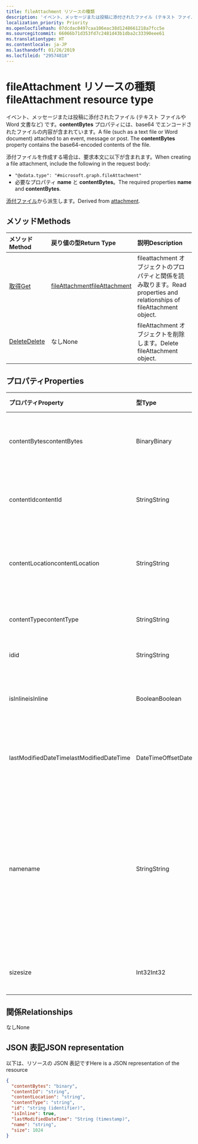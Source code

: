 ```yaml
---
title: fileAttachment リソースの種類
description: 'イベント、メッセージまたは投稿に添付されたファイル (テキスト ファイルや Word 文書など) です。**contentBytes** '
localization_priority: Priority
ms.openlocfilehash: 07dcdac0497caa106eac38d1248661218a7fcc5e
ms.sourcegitcommit: 66066b71d353fd7c2481d43b1dba2c33390eee61
ms.translationtype: HT
ms.contentlocale: ja-JP
ms.lasthandoff: 01/26/2019
ms.locfileid: "29574818"
---
```

# <a name="fileattachment-resource-type"></a><span data-ttu-id="69a98-104">fileAttachment リソースの種類</span><span class="sxs-lookup"><span data-stu-id="69a98-104">fileAttachment resource type</span></span>

<span data-ttu-id="69a98-p102">イベント、メッセージまたは投稿に添付されたファイル (テキスト ファイルや Word 文書など) です。**contentBytes** プロパティには、base64 でエンコードされたファイルの内容が含まれています。</span><span class="sxs-lookup"><span data-stu-id="69a98-p102">A file (such as a text file or Word document) attached to an event, message or post. The  **contentBytes** property contains the base64-encoded contents of the file.</span></span>  

<span data-ttu-id="69a98-107">添付ファイルを作成する場合は、要求本文に以下が含まれます。</span><span class="sxs-lookup"><span data-stu-id="69a98-107">When creating a file attachment, include the following in the request body:</span></span>

* `"@odata.type": "#microsoft.graph.fileAttachment"`
* <span data-ttu-id="69a98-108">必要なプロパティ **name** と **contentBytes**。</span><span class="sxs-lookup"><span data-stu-id="69a98-108">The required properties **name** and **contentBytes**.</span></span>

<span data-ttu-id="69a98-109">[添付ファイル](attachment.md)から派生します。</span><span class="sxs-lookup"><span data-stu-id="69a98-109">Derived from [attachment](attachment.md).</span></span>

## <a name="methods"></a><span data-ttu-id="69a98-110">メソッド</span><span class="sxs-lookup"><span data-stu-id="69a98-110">Methods</span></span>

| <span data-ttu-id="69a98-111">メソッド</span><span class="sxs-lookup"><span data-stu-id="69a98-111">Method</span></span>       | <span data-ttu-id="69a98-112">戻り値の型</span><span class="sxs-lookup"><span data-stu-id="69a98-112">Return Type</span></span>  |<span data-ttu-id="69a98-113">説明</span><span class="sxs-lookup"><span data-stu-id="69a98-113">Description</span></span>|
|:---------------|:--------|:----------|
|[<span data-ttu-id="69a98-114">取得</span><span class="sxs-lookup"><span data-stu-id="69a98-114">Get</span></span>](../api/attachment-get.md) | [<span data-ttu-id="69a98-115">fileAttachment</span><span class="sxs-lookup"><span data-stu-id="69a98-115">fileAttachment</span></span>](fileattachment.md) |<span data-ttu-id="69a98-116">fileattachment オブジェクトのプロパティと関係を読み取ります。</span><span class="sxs-lookup"><span data-stu-id="69a98-116">Read properties and relationships of fileAttachment object.</span></span>|
|[<span data-ttu-id="69a98-117">Delete</span><span class="sxs-lookup"><span data-stu-id="69a98-117">Delete</span></span>](../api/attachment-delete.md) | <span data-ttu-id="69a98-118">なし</span><span class="sxs-lookup"><span data-stu-id="69a98-118">None</span></span> |<span data-ttu-id="69a98-119">fileAttachment オブジェクトを削除します。</span><span class="sxs-lookup"><span data-stu-id="69a98-119">Delete fileAttachment object.</span></span> |

## <a name="properties"></a><span data-ttu-id="69a98-120">プロパティ</span><span class="sxs-lookup"><span data-stu-id="69a98-120">Properties</span></span>
| <span data-ttu-id="69a98-121">プロパティ</span><span class="sxs-lookup"><span data-stu-id="69a98-121">Property</span></span>     | <span data-ttu-id="69a98-122">型</span><span class="sxs-lookup"><span data-stu-id="69a98-122">Type</span></span>   |<span data-ttu-id="69a98-123">説明</span><span class="sxs-lookup"><span data-stu-id="69a98-123">Description</span></span>|
|:---------------|:--------|:----------|
|<span data-ttu-id="69a98-124">contentBytes</span><span class="sxs-lookup"><span data-stu-id="69a98-124">contentBytes</span></span>|<span data-ttu-id="69a98-125">Binary</span><span class="sxs-lookup"><span data-stu-id="69a98-125">Binary</span></span>|<span data-ttu-id="69a98-126">base64 でエンコードされたファイルの内容。</span><span class="sxs-lookup"><span data-stu-id="69a98-126">The base64-encoded contents of the file.</span></span>|
|<span data-ttu-id="69a98-127">contentId</span><span class="sxs-lookup"><span data-stu-id="69a98-127">contentId</span></span>|<span data-ttu-id="69a98-128">String</span><span class="sxs-lookup"><span data-stu-id="69a98-128">String</span></span>|<span data-ttu-id="69a98-129">Exchange ストア内の添付ファイルの ID。</span><span class="sxs-lookup"><span data-stu-id="69a98-129">The ID of the attachment in the Exchange store.</span></span>|
|<span data-ttu-id="69a98-130">contentLocation</span><span class="sxs-lookup"><span data-stu-id="69a98-130">contentLocation</span></span>|<span data-ttu-id="69a98-131">String</span><span class="sxs-lookup"><span data-stu-id="69a98-131">String</span></span>|<span data-ttu-id="69a98-132">このプロパティは、サポートされていないため、使用しないでください。</span><span class="sxs-lookup"><span data-stu-id="69a98-132">Do not use this property as it is not supported.</span></span>|
|<span data-ttu-id="69a98-133">contentType</span><span class="sxs-lookup"><span data-stu-id="69a98-133">contentType</span></span>|<span data-ttu-id="69a98-134">String</span><span class="sxs-lookup"><span data-stu-id="69a98-134">String</span></span>|<span data-ttu-id="69a98-135">添付ファイルのコンテンツ タイプ。</span><span class="sxs-lookup"><span data-stu-id="69a98-135">The content type of the attachment.</span></span>|
|<span data-ttu-id="69a98-136">id</span><span class="sxs-lookup"><span data-stu-id="69a98-136">id</span></span>|<span data-ttu-id="69a98-137">String</span><span class="sxs-lookup"><span data-stu-id="69a98-137">String</span></span>|<span data-ttu-id="69a98-138">添付ファイル ID。</span><span class="sxs-lookup"><span data-stu-id="69a98-138">The attachment ID.</span></span>|
|<span data-ttu-id="69a98-139">isInline</span><span class="sxs-lookup"><span data-stu-id="69a98-139">isInline</span></span>|<span data-ttu-id="69a98-140">Boolean</span><span class="sxs-lookup"><span data-stu-id="69a98-140">Boolean</span></span>|<span data-ttu-id="69a98-141">インライン添付ファイルの場合、true に設定します。</span><span class="sxs-lookup"><span data-stu-id="69a98-141">Set to true if this is an inline attachment.</span></span>|
|<span data-ttu-id="69a98-142">lastModifiedDateTime</span><span class="sxs-lookup"><span data-stu-id="69a98-142">lastModifiedDateTime</span></span>|<span data-ttu-id="69a98-143">DateTimeOffset</span><span class="sxs-lookup"><span data-stu-id="69a98-143">DateTimeOffset</span></span>|<span data-ttu-id="69a98-144">添付ファイルが最後に変更された日時です。</span><span class="sxs-lookup"><span data-stu-id="69a98-144">The date and time when the attachment was last modified.</span></span>|
|<span data-ttu-id="69a98-145">name</span><span class="sxs-lookup"><span data-stu-id="69a98-145">name</span></span>|<span data-ttu-id="69a98-146">String</span><span class="sxs-lookup"><span data-stu-id="69a98-146">String</span></span>|<span data-ttu-id="69a98-147">埋め込み添付ファイルを表すアイコンの下に表示されるテキストを表す名前。これは、実際のファイル名にする必要はありません。</span><span class="sxs-lookup"><span data-stu-id="69a98-147">The name representing the text that is displayed below the icon representing the embedded attachment.This does not need to be the actual file name.</span></span>|
|<span data-ttu-id="69a98-148">size</span><span class="sxs-lookup"><span data-stu-id="69a98-148">size</span></span>|<span data-ttu-id="69a98-149">Int32</span><span class="sxs-lookup"><span data-stu-id="69a98-149">Int32</span></span>|<span data-ttu-id="69a98-150">添付ファイルのバイト単位のサイズ。</span><span class="sxs-lookup"><span data-stu-id="69a98-150">The size in bytes of the attachment.</span></span>|

## <a name="relationships"></a><span data-ttu-id="69a98-151">関係</span><span class="sxs-lookup"><span data-stu-id="69a98-151">Relationships</span></span>
<span data-ttu-id="69a98-152">なし</span><span class="sxs-lookup"><span data-stu-id="69a98-152">None</span></span>


## <a name="json-representation"></a><span data-ttu-id="69a98-153">JSON 表記</span><span class="sxs-lookup"><span data-stu-id="69a98-153">JSON representation</span></span>

<span data-ttu-id="69a98-154">以下は、リソースの JSON 表記です</span><span class="sxs-lookup"><span data-stu-id="69a98-154">Here is a JSON representation of the resource</span></span>

<!-- {
  "blockType": "resource",
  "baseType": "microsoft.graph.attachment",
  "optionalProperties": [

  ],
  "@odata.type": "microsoft.graph.fileAttachment"
}-->

```json
{
  "contentBytes": "binary",
  "contentId": "string",
  "contentLocation": "string",
  "contentType": "string",
  "id": "string (identifier)",
  "isInline": true,
  "lastModifiedDateTime": "String (timestamp)",
  "name": "string",
  "size": 1024
}

```

<!-- uuid: 8fcb5dbc-d5aa-4681-8e31-b001d5168d79
2015-10-25 14:57:30 UTC -->
<!-- {
  "type": "#page.annotation",
  "description": "fileAttachment resource",
  "keywords": "",
  "section": "documentation",
  "tocPath": ""
}-->
